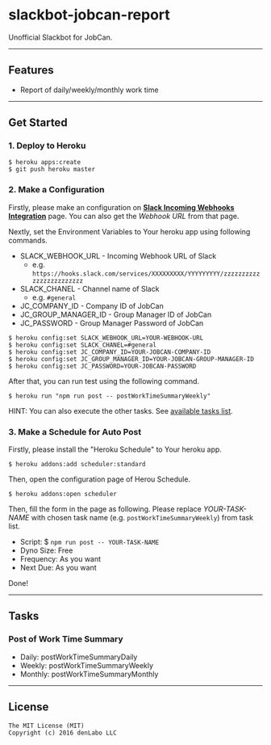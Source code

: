 # slackbot-jobcan-report

Unofficial Slackbot for JobCan.


----

## Features

* Report of daily/weekly/monthly work time

----


## Get Started

### 1. Deploy to Heroku

```
$ heroku apps:create
$ git push heroku master
```

### 2. Make a Configuration

Firstly, please make an configuration on **[Slack Incoming Webhooks Integration](https://slack.com/apps/A0F7XDUAZ-incoming-webhooks)** page.
You can also get the *Webhook URL* from that page.

Nextly, set the Environment Variables to Your heroku app using following commands.

* SLACK_WEBHOOK_URL - Incoming Webhook URL of Slack
    * e.g. ``https://hooks.slack.com/services/XXXXXXXXX/YYYYYYYYY/zzzzzzzzzzzzzzzzzzzzzzzz``
* SLACK_CHANEL - Channel name of Slack
    * e.g. ``#general``
* JC_COMPANY_ID - Company ID of JobCan
* JC_GROUP_MANAGER_ID - Group Manager ID of JobCan
* JC_PASSWORD - Group Manager Password of JobCan

```
$ heroku config:set SLACK_WEBHOOK_URL=YOUR-WEBHOOK-URL
$ heroku config:set SLACK_CHANEL=#general
$ heroku config:set JC_COMPANY_ID=YOUR-JOBCAN-COMPANY-ID
$ heroku config:set JC_GROUP_MANAGER_ID=YOUR-JOBCAN-GROUP-MANAGER-ID
$ heroku config:set JC_PASSWORD=YOUR-JOBCAN-PASSWORD
```

After that, you can run test using the following command.
```
$ heroku run "npm run post -- postWorkTimeSummaryWeekly"
```

HINT: You can also execute the other tasks. See [available tasks list](#tasks).

### 3. Make a Schedule for Auto Post

Firstly, please install the "Heroku Schedule" to Your heroku app.
```
$ heroku addons:add scheduler:standard
```

Then, open the configuration page of Herou Schedule.
```
$ heroku addons:open scheduler
```

Then, fill the form in the page as following.
Please replace *YOUR-TASK-NAME* with chosen task name (e.g. ``postWorkTimeSummaryWeekly``) from task list.
* Script: $ ``npm run post -- YOUR-TASK-NAME``
* Dyno Size: Free
* Frequency: As you want
* Next Due: As you want

Done!


----


## <a id="tasks">Tasks</a>

### Post of Work Time Summary

* Daily: postWorkTimeSummaryDaily
* Weekly: postWorkTimeSummaryWeekly
* Monthly: postWorkTimeSummaryMonthly


----


## License

```
The MIT License (MIT)
Copyright (c) 2016 denLabo LLC
```
